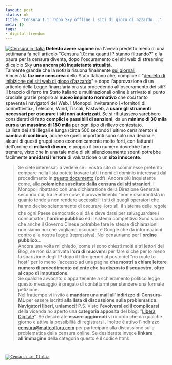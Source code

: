 ```yaml
--- 
layout: post
status: ok
title: "Censura 1.1: Dopo Sky offline i siti di gioco di azzardo..."
meta: {}
tags: 
- digital-freedom
---
```

[![Censura in Italia](http://fast.mgpf.it/banner_censura.png)](http://www.lastknight.com/category/liberta-digitale/)
**Detesto avere ragione** ma l'avevo predetto meno di una settimana fa nell'articolo "[Censura 1.0: ma quanti IP stanno filtrando?](http://www.lastknight.com/2006/02/12/censura-quanti-ip-stanno-filtrando/)" e la paura per la censura diventa, dopo l'oscuramento dei siti web di streaming di calcio Sky **una ancora più inquietante attualità**.  
Talmente grande che la notizia risuona finalmente [sui giornali](http://www.corriere.it/Primo_Piano/Cronache/2006/02_Febbraio/13/giochivietati.shtml).  
Vincerà la **fazione censorea** dello Stato Italiano che, complice il "[decreto di inibizione dei siti web di gioco d'azzardo](http://www.aams.it/site.php?page=20060213112534421&op=download)"  e dopo l'approvazione di un articolo della Legge finanziaria ora sta procedendo all'oscuramento dei siti?
Il braccio di ferro tra Stato italiano e multinazionali online è arrivato al punto cruciale grazie proprio **al nuovo impianto normativo** che così tanto spaventa i navigatori del Web. I Monopoli inviteranno i «fornitori di connettività», Telecom, Wind, Tiscali, Fastweb, a **usare gli strumenti necessari per oscurare i siti non autorizzati**. Se si rifiutassero sarebbero considerati di fatto **complici e passibili di sanzioni**, da un **minimo di 30 mila euro a un massimo di 180 mila** per ogni tipo di rilievo contestato.  
La lista dei siti illegali è lunga (circa 500 secondo l'ultimo censimento) e **cambia di continuo**, anche se quelli importanti sono solo una decina e alcuni di questi gruppi sono economicamente molto forti, con fatturati dell'ordine di **miliardi di euro**, e proprio il loro numero dovrebbe fare tremare, visto che in una tale mole di siti silenziosamente spenti potrebbe facilmente **annidarsi l'errore** di valutazione o un **sito innocente**.
> Se siete interessati a vedere se il vostro sito di scommesse preferito compare nella lista potete trovare tutti i nomi di dominio interessati dal procedimento in [questo documento](http://www.aams.it/site.php?page=20060213093814964&op=download) (pdf).
Ancora più inquietante come, alle **polemiche suscitate dalla censura dei siti stranieri**, i Monopoli ribattano con una dichiarazione della Direzione Generale secondo cui, tra le altre cose, il provvedimento
>"non è oscurantista in quanto tende a non rendere accessibili i siti di quegli operatori che hanno deciso scientemente di oscurare  loro sì!  il sistema delle regole che ogni Paese democratico si dà e deve darsi per salvaguardare i consumatori, l'**ordine pubblico** ed il sistema competitivo
Sono sicuro che anche il Governo Cinese potrebbe fare le stesse dichiarazioni: non siamo noi che vogliamo oscurare, è Google che da informazioni contro alla nostra legge (repressiva). Noi censuriamo per l'**ordine pubblico**...  
Ancora una volta mi chiedo, come si sono chiesti molti altri lettori del Blog, se non sia arrivata **l'ora di muoversi** per fare si che per lo meno la sparizione degli IP dopo il filtro generi al posto del "no route to host" per lo meno l'accesso ad una pagina **che mostri a chiare lettere numero di procedimento ed ente che ha disposto il sequestro, oltre al capo di imputazione**.  
Se qualche avvocato o appartenente a schieramento politico legge questo messaggio è pregato di contattarmi per stendere una formale petizione.  
Nel frattempo vi invito a **mandare una mail all'indirizzo di Censura-ML** per essere iscritti **alla lista di discussione sulla problematica**.  
**Navigatori liberi, uniamoci**!
P.S. Visto **l'evolversi ed il complicarsi** della vicenda ho aperto una **categoria apposita** del blog: "[Liberà Digitale](http://www.lastknight.com/category/liberta-digitale/)". Se desiderate **essere aggiornati** vi ricordo che da qualche giorno è attiva la possibilità di registrarsi .  Inoltre è attivo l'indirizzo  [censura@matteoflora.com](mailto:censura@matteoflora.com) per partecipare alla discussione sulla problematica della censura online.
Se desiderate invece **linkare all'immagine** della categoria questo è il codice html:

<code lang="html">
<a
href="http://www.lastknight.com/category/liberta-digitale/">
<img
src="http://fast.mgpf.it/banner_censura.png"
alt="Censura in Italia" title="" /></a>
</code> 
